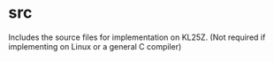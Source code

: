 # src  
Includes the source files for implementation on KL25Z. 
(Not required if implementing on Linux or a general C compiler)  

